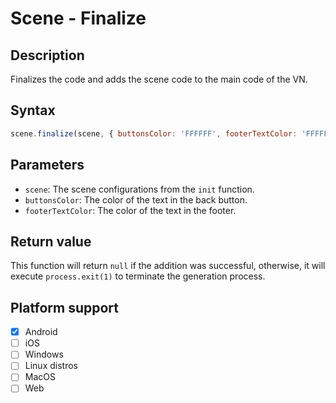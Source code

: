 # Scene - Finalize

## Description

Finalizes the code and adds the scene code to the main code of the VN.

## Syntax

```js
scene.finalize(scene, { buttonsColor: 'FFFFFF', footerTextColor: 'FFFFFF' })
```

## Parameters

- `scene`: The scene configurations from the `init` function.
- `buttonsColor`: The color of the text in the back button.
- `footerTextColor`: The color of the text in the footer.

## Return value

This function will return `null` if the addition was successful, otherwise, it will execute `process.exit(1)` to terminate the generation process.

## Platform support

- [x] Android
- [ ] iOS
- [ ] Windows
- [ ] Linux distros
- [ ] MacOS
- [ ] Web
